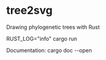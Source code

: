 # tree2svg
Drawing phylogenetic trees with Rust


RUST_LOG="info" cargo run

Documentation:
cargo doc --open
